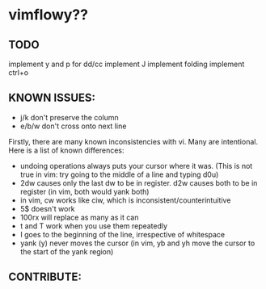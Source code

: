 # vimflowy?? #

## TODO ##

implement y and p for dd/cc
implement J
implement folding
implement ctrl+o

## KNOWN ISSUES: ##

- j/k don't preserve the column
- e/b/w don't cross onto next line

Firstly, there are many known inconsistencies with vi.  Many are intentional.  Here is a list of known differences:
- undoing operations always puts your cursor where it was.  (This is not true in vim: try going to the middle of a line and typing d0u)
- 2dw causes only the last dw to be in register.  d2w causes both to be in register (in vim, both would yank both)
- in vim, cw works like ciw, which is inconsistent/counterintuitive
- 5$ doesn't work
- 100rx will replace as many as it can
- t and T work when you use them repeatedly
- I goes to the beginning of the line, irrespective of whitespace
- yank (y) never moves the cursor (in vim, yb and yh move the cursor to the start of the yank region)

## CONTRIBUTE: ##

